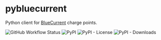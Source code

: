 # pybluecurrent

Python client for [BlueCurrent](https://www.bluecurrent.nl) charge points.

![GitHub Workflow Status](https://img.shields.io/github/actions/workflow/status/rogiervandergeer/pybluecurrent/test.yaml) 
![PyPI](https://img.shields.io/pypi/v/pybluecurrent)
![PyPI - License](https://img.shields.io/pypi/l/pybluecurrent)
![PyPI - Downloads](https://img.shields.io/pypi/dm/pybluecurrent) 
